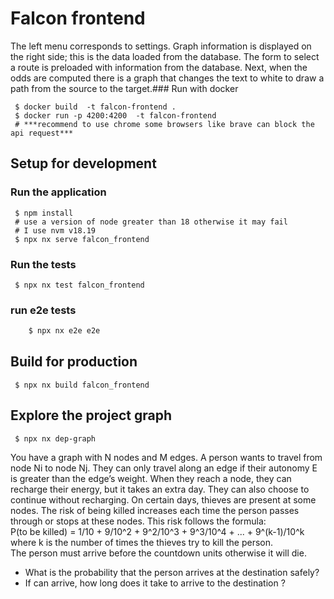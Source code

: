 # Falcon frontend

The left menu corresponds to settings. Graph information is displayed on the right side; this is the data loaded from the database. The form to select a route is preloaded with information from the database. Next, when the odds are computed there is a graph that changes the text to white to draw a path from the source to the target.### Run with docker

```
 $ docker build  -t falcon-frontend .
 $ docker run -p 4200:4200  -t falcon-frontend
 # ***recommend to use chrome some browsers like brave can block the api request***
```

## Setup for development

### Run the application

```
 $ npm install
 # use a version of node greater than 18 otherwise it may fail
 # I use nvm v18.19
 $ npx nx serve falcon_frontend
```

### Run the tests

```
 $ npx nx test falcon_frontend
```

### run e2e tests

```sh
    $ npx nx e2e e2e
```

## Build for production

```
 $ npx nx build falcon_frontend
```

## Explore the project graph

```
 $ npx nx dep-graph
```

  <div class="desc">
    <div>
      You have a graph with N nodes and M edges. A person wants to travel from
      node Ni to node Nj. They can only travel along an edge if their autonomy E
      is greater than the edge’s weight. When they reach a node, they can
      recharge their energy, but it takes an extra day. They can also choose to
      continue without recharging. On certain days, thieves are present at some
      nodes. The risk of being killed increases each time the person passes
      through or stops at these nodes. This risk follows the formula:
    </div>
    <div>
      P(to be killed) = 1/10 + 9/10^2 + 9^2/10^3 + 9^3/10^4 + ... + 9^(k-1)/10^k
      where k is the number of times the thieves try to kill the person.
    </div>
    <div>
      The person must arrive before the countdown units otherwise it will die.
    </div>
    <ul>
      <li>
        What is the probability that the person arrives at the destination
        safely?
      </li>
      <li>
        If can arrive, how long does it take to arrive to the destination ?
      </li>
    </ul>
  </div>